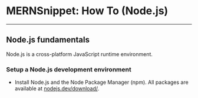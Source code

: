 # MERNSnippet: How To (Node.js)
---
## Node.js fundamentals

Node.js is a cross-platform JavaScript runtime environment.

### Setup a Node.js development environment
- Install Node.js and the Node Package Manager (npm). All packages are available at [nodejs.dev/download/](https://nodejs.dev/download/). <br/>
